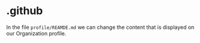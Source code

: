 # .github

In the file `profile/REAMDE.md` we can change the content that is displayed on our Organization profile.
